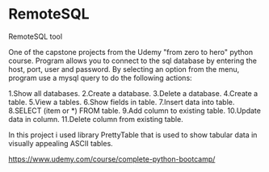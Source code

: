# RemoteSQL

RemoteSQL tool

One of the capstone projects from the Udemy "from zero to hero" python course.
Program allows you to connect to the sql database by entering the host, port, user and password.
By selecting an option from the menu, program use a mysql query to do the following actions:

1.Show all databases.
2.Create a database.
3.Delete a database.
4.Create a table.
5.View a tables.
6.Show fields in table.
7.Insert data into table.                  
8.SELECT (item or *) FROM table.
9.Add column to existing table.
10.Update data in column.
11.Delete column from existing table.

In this project i used library PrettyTable that is used to show tabular data in visually appealing ASCII tables.

https://www.udemy.com/course/complete-python-bootcamp/
